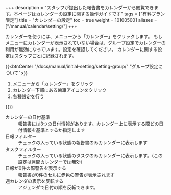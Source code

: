 +++
description = "スタッフが提出した報告書をカレンダーから閲覧できます。本ページはカレンダーの設定に関する操作ガイドです"
tags = ["有料プラン限定"]
title = "カレンダーの設定"
toc = true
weight = 101005001
aliases = ["/manual/calendar/setting/"]
+++

カレンダーを使うには、メニューから「カレンダー」をクリックします。
もしメニューにカレンダーが表示されていない場合は、グループ設定でカレンダーの利用が無効になっています。設定を確認してください。
カレンダーに関する設定はスタッフごとに記録されます。

{{<btnCenter "/docs/manual/initial-setting/setting-group/" "グループ設定について">}}

1. メニューから「カレンダー」をクリック
1. カレンダー下部にある歯車アイコンをクリック
1. 各種設定を行う


{{<appscreen filename="calendar-setting" title="カレンダーに関する設定画面" >}}

<dl class="basic">
<dt>カレンダーの日付基準</dt>
<dd>報告書には3つの日付情報があります。カレンダー上に表示する際どの日付情報を基準とするか指定します</dd>
<dt>日報フィルター</dt>
<dd>チェックの入っている状態の報告書のみカレンダーに表示します</dd>
<dt>タスクフィルター</dt>
<dd>チェックの入っている状態のタスクのみカレンダーに表示します。（この設定は月間カレンダーでは無効）</dd>
<dt>日報が0件の際警告を表示する</dt>
<dd>報告書が0件のセルに赤色の警告が表示されます</dd>
<dt>週カレンダの表示を反転する</dt>
<dd>アジェンダで日付の順を反転できます。</dd>
</dl>

